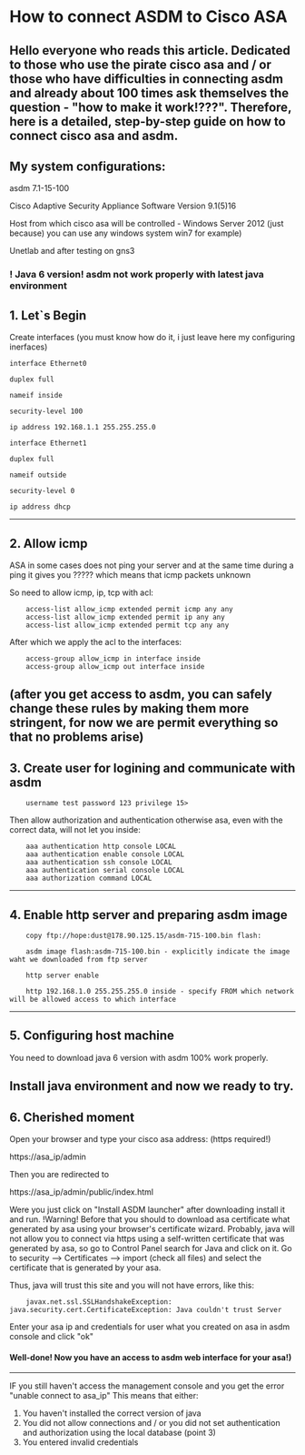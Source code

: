 # How to connect ASDM to Cisco ASA

Hello everyone who reads this article. Dedicated to those who use the pirate cisco asa and / or those who have difficulties in connecting asdm and already about 100 times ask themselves the question - "how to make it work!???". Therefore, here is a detailed, step-by-step guide on how to connect cisco asa and asdm.
---
## My system configurations: 

asdm 7.1-15-100

Cisco Adaptive Security Appliance Software Version 9.1(5)16 

Host from which cisco asa will be controlled - Windows Server 2012 (just because) you can use any windows system win7 for example) 

Unetlab and after testing on gns3 

### ! Java 6 version! asdm not work properly with latest java environment

## 1. Let`s Begin 
Create interfaces (you must know how do it, i just leave here my configuring inerfaces)

    interface Ethernet0
  
    duplex full
  
    nameif inside
  
    security-level 100
  
    ip address 192.168.1.1 255.255.255.0

    interface Ethernet1
 
    duplex full
  
    nameif outside
  
    security-level 0
  
    ip address dhcp

---
## 2. Allow icmp

ASA in some cases does not ping your server and at the same time during a ping it gives you ????? which means that icmp packets unknown 

So need to allow icmp, ip, tcp with acl:

        access-list allow_icmp extended permit icmp any any
        access-list allow_icmp extended permit ip any any
        access-list allow_icmp extended permit tcp any any

After which we apply the acl to the interfaces:

        access-group allow_icmp in interface inside
        access-group allow_icmp out interface inside

(after you get access to asdm, you can safely change these rules by making them more stringent, for now we are permit everything so that no problems arise)
---
## 3. Create user for logining and communicate with asdm
        username test password 123 privilege 15>
Then allow authorization and authentication otherwise asa, even with the correct data, will not let you inside:

        aaa authentication http console LOCAL
        aaa authentication enable console LOCAL
        aaa authentication ssh console LOCAL
        aaa authentication serial console LOCAL
        aaa authorization command LOCAL 
---
## 4. Enable http server and preparing asdm image

        copy ftp://hope:dust@178.90.125.15/asdm-715-100.bin flash:

        asdm image flash:asdm-715-100.bin - explicitly indicate the image waht we downloaded from ftp server

        http server enable

        http 192.168.1.0 255.255.255.0 inside - specify FROM which network will be allowed access to which interface 
---
## 5. Configuring host machine 

You need to download java 6 version with asdm 100% work properly. 

Install java environment and now we ready to try. 
---
## 6. Cherished moment 

Open your browser and type your cisco asa address: (https required!)

https://asa_ip/admin

Then you are redirected to 

https://asa_ip/admin/public/index.html

Were you just click on "Install ASDM launcher" after downloading install it and run. 
!Warning! Before that you should to download asa certificate what generated by asa using your browser's certificate wizard. Probably, java will not allow you to connect via https using a self-written certificate that was generated by asa, so go to Control Panel search for Java and click on it. Go to security --> Certificates --> import (check all files) and select the certificate that is generated by your asa. 

Thus, java will trust this site and you will not have errors, like this:

        javax.net.ssl.SSLHandshakeException: java.security.cert.CertificateException: Java couldn't trust Server 

Enter your asa ip and credentials for user what you created on asa in asdm console and click "ok"

#### Well-done! Now you have an access to asdm web interface for your asa!) 
---
IF you still haven't access the management console and you get the error "unable connect to asa_ip" This means that either:
1. You haven't installed the correct version of java 
2. You did not allow connections and / or you did not set authentication and authorization using the local database (point 3) 
3. You entered invalid credentials

